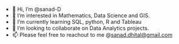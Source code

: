 - 👋 Hi, I’m @sanad-D
- 👀 I’m interested in Mathematics, Data Science and GIS.
- 🌱 I’m currently learning SQL, python, R and Tableau
- 💞️ I’m looking to collaborate on Data Analytics projects.
- 📫 Please feel free to reachout to me @sanad.dhital@gmail.com

<!---
sanad-D/sanad-D is a ✨ special ✨ repository because its `README.md` (this file) appears on your GitHub profile.
You can click the Preview link to take a look at your changes.
--->
